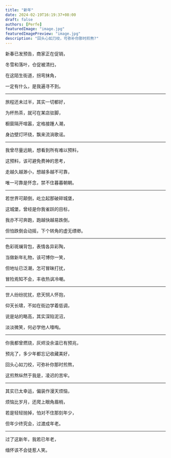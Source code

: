 ```yaml
---
title: "新年"
date: 2024-02-19T16:19:37+08:00
draft: false
authors: [Perfe]
featuredImage: "image.jpg"
featuredImagePreview: "image.jpg"
description: "回头心如刀绞，可弥补你那时煎熬?"
---
```

<!--more-->

新春已发预告，商家正在促销，

冬雪和落叶，仓促被清扫，

在这陌生街道，拐弯抹角，

一定有什么，是我遍寻不到。

---

旅程还未过半，其实一切都好，

为杯热茶，就可在某店驻脚，

橱窗隔开喧嚣，定格接踵人潮，

身边壁灯环绕，飘来流淌歌谣。

---

我曾尽量远眺，想看到所有难以预料，

这预料，该可避免费神的思考，

走越久越渺小，想越多越不可靠，

唯一可靠是怀念，禁不住暮暮朝朝。

---

若世界可颠倒，屹立起那破碎城堡，

这城堡，曾经是你我雀跃的目标，

我亦不可奔跑，跑越快越易跌倒，

但怕跌倒会动摇，下个转角的虚无缥缈。

---

色彩斑斓背包，表情各异彩陶，

当做新年礼物，该可博你一笑，

但地址已泛潮，怎可冒昧打扰，

冒险焉知不会，丰收热讽冷嘲。

---

世人纷纷扰扰，悲天悯人怀抱，

仰天长啸，不如在街边学着低调，

说是站的略高，其实深陷泥沼，

淡淡微笑，何必学他人嚎啕。

---

你我都曾燃烧，灰烬没余温已有预兆，

预兆了，多少年都忘记收藏美好，

回头心如刀绞，可弥补你那时煎熬，

这煎熬纵然于我是，凌迟的苦牢。

---

其实已太幸运，偏装作漫天烦恼，

烦恼比岁月，还爬上眼角眉梢，

若是轻轻抛掉，怕对不住那刻年少，

但年少终究会，过渡成年老。

---

过了这新年，我若已年老，

缅怀该不会徒惹人笑。